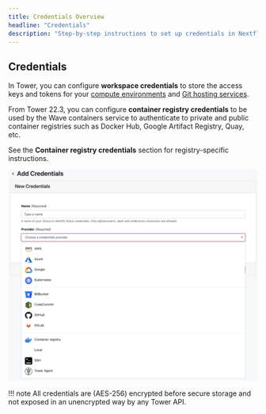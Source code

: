 ```yaml
---
title: Credentials Overview
headline: "Credentials"
description: "Step-by-step instructions to set up credentials in Nextflow Tower."
---
```


## Credentials

In Tower, you can configure **workspace credentials** to store the access keys and tokens for your [compute environments](../compute-envs/overview.md) and [Git hosting services](../git/overview.md).

From Tower 22.3, you can configure **container registry credentials** to be used by the Wave containers service to authenticate to private and public container registries such as Docker Hub, Google Artifact Registry, Quay, etc.

See the **Container registry credentials** section for registry-specific instructions.

![](_images/credentials_overview.png)

!!! note
    All credentials are (AES-256) encrypted before secure storage and not exposed in an unencrypted way by any Tower API.
